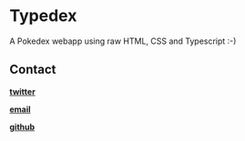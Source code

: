 # Typedex
A Pokedex webapp using raw HTML, CSS and Typescript :-)

## Contact
__[twitter](https://twitter.com/cineexin)__

__[email](mailto:migueguillamon@gmail.com)__

__[github](https://github.com/cinexin)__
